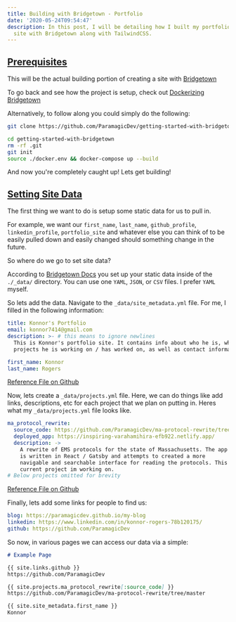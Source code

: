 ```yaml
---
title: Building with Bridgetown - Portfolio
date: '2020-05-24T09:54:47'
description: In this post, I will be detailing how I built my portfolio
  site with Bridgetown along with TailwindCSS.
---
```


<h2 id="foreword">
  <a href="#foreword">Prerequisites</a>
</h2>

This will be the actual building portion of creating a site with
[Bridgetown](https://bridgetownrb.com)

To go back and see how the project is setup, check out [Dockerizing
Bridgetown](bridgetownrb/dockerizing-bridgetown/)

Alternatively, to follow along you could simply do the following:

```bash
git clone https://github.com/ParamagicDev/getting-started-with-bridgetown

cd getting-started-with-bridgetown
rm -rf .git
git init
source ./docker.env && docker-compose up --build
```

And now you're completely caught up! Lets get building!

<h2 id="site-data">
  <a href="#site-data">Setting Site Data</a>
</h2>

The first thing we want to do is setup some static data for us to pull
in.

For example, we want our `first_name`, `last_name`, `github_profile`, `linkedin_profile`, `portfolio_site` and whatever else
you can think of to be easily pulled down and easily changed should
something change in the future.

So where do we go to set site data?

According to [Bridgetown
Docs](https://www.bridgetownrb.com/docs/datafiles) you set up your
static data inside of the `./_data/` directory. You can use one `YAML`,
`JSON`, or `CSV` files. I prefer `YAML` myself.

So lets add the data. Navigate to the `_data/site_metadata.yml` file.
For me, I filled in the following information:

```yaml title=_data/site_metadata.yml
title: Konnor's Portfolio
email: konnor7414@gmail.com
description: >- # this means to ignore newlines
  This is Konnor's portfolio site. It contains info about who he is, what
  projects he is working on / has worked on, as well as contact information.

first_name: Konnor
last_name: Rogers
```

[Reference File on Github](@todo)

Now, lets create a `_data/projects.yml` file. Here, we can do things
like add links, descriptions, etc for each project that we plan on
putting in. Heres what my `_data/projects.yml` file looks like.

```yaml title=_data/projects.yml
ma_protocol_rewrite:
  source_code: https://github.com/ParamagicDev/ma-protocol-rewrite/tree/master
  deployed_app: https://inspiring-varahamihira-efb922.netlify.app/
  description: ->
    A rewrite of EMS protocols for the state of Massachusetts. The app
    is written in React / Gatsby and attempts to created a more
    navigable and searchable interface for reading the protocols. This is the
    current project im working on.
# Below projects omitted for brevity
```

[Reference File on Github](@todo)

Finally, lets add some links for people to find us:

```yaml title=_data/links.yml
blog: https://paramagicdev.github.io/my-blog
linkedin: https://www.linkedin.com/in/konnor-rogers-78b120175/
github: https://github.com/ParamagicDev
```

So now, in various pages we can access our data via a simple:

```md
# Example Page

{{ site.links.github }}
https://github.com/ParamagicDev

{{ site.projects.ma_protocol_rewrite[:source_code] }}
https://github.com/ParamagicDev/ma-protocol-rewrite/tree/master

{{ site.site_metadata.first_name }}
Konnor
```
